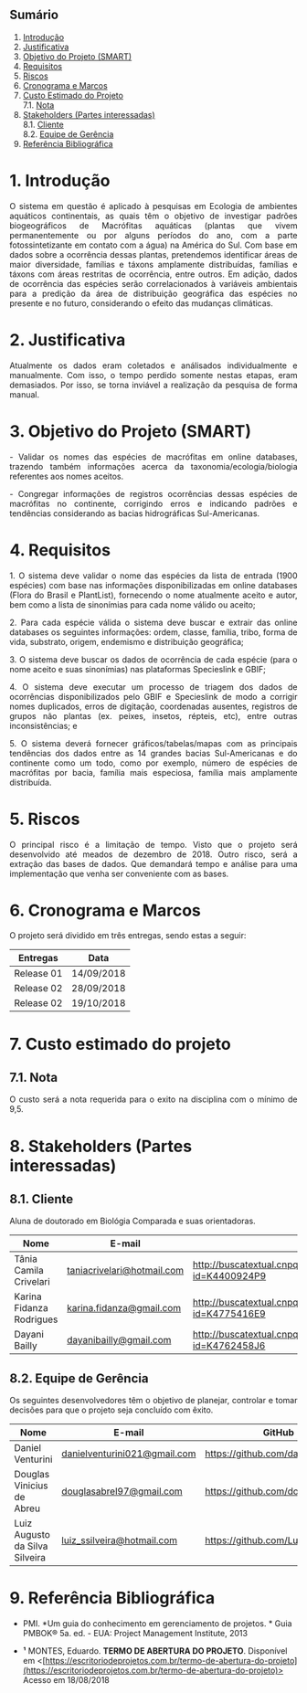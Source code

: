 ## Sumário
 
1. [Introdução](#1-introdu%C3%A7%C3%A3o)
2. [Justificativa](#2-justificativa)
3. [Objetivo do Projeto (SMART)](#3-objetivo-do-projeto-smart)
4. [Requisitos](#4-requisitos)
5. [Riscos](#5-riscos)
6. [Cronograma e Marcos](#6-cronograma-e-marcos)
7. [Custo Estimado do Projeto](#7-custo-estimado-do-projeto)    
  7.1. [Nota](#71-nota)    
8. [Stakeholders (Partes interessadas)](#8-stakeholders-partes-interessadas)           
  8.1. [Cliente](#81-cliente)    
  8.2. [Equipe de Gerência](#82-equipe-de-gerencia)
9. [Referência Bibliográfica](#9-refer%C3%AAncia-bibliogr%C3%A1fica)

# 1. Introdução

<p align = "justify"> O sistema em questão é aplicado à pesquisas em Ecologia de ambientes aquáticos continentais, as quais têm o objetivo de investigar padrões biogeográficos de Macrófitas aquáticas (plantas que vivem permanentemente ou por alguns períodos do ano, com a parte fotossintetizante em contato com a água) na América do Sul. Com base em dados sobre a ocorrência dessas plantas, pretendemos identificar áreas de maior diversidade, famílias e táxons amplamente distribuídas, famílias e táxons com áreas restritas de ocorrência, entre outros. Em adição, dados de ocorrência das espécies serão correlacionados à variáveis ambientais para a predição da área de distribuição geográfica das espécies no presente e no futuro, considerando o efeito das mudanças climáticas. </p>

# 2. Justificativa

<p align = "justify"> Atualmente os dados eram coletados e análisados individualmente e manualmente. Com isso, o tempo perdido somente nestas etapas, eram demasiados. Por isso, se torna inviável a realização da pesquisa de forma manual. </p>

# 3. Objetivo do Projeto (SMART)

 <p align = "justify"> - Validar os nomes das espécies de macrófitas em online databases, trazendo também informações acerca da
taxonomia/ecologia/biologia referentes aos nomes aceitos. </p>
 
 <p align = "justify"> - Congregar informações de registros ocorrências dessas espécies de macrófitas no continente, corrigindo erros e indicando padrões e tendências considerando as bacias hidrográficas Sul-Americanas. </p>

# 4. Requisitos

<p align = "justify"> 1. O sistema deve validar o nome das espécies da lista de entrada (1900 espécies) com base nas informações disponibilizadas em online databases (Flora do Brasil e PlantList), fornecendo o nome atualmente aceito e autor, bem como a lista de sinonímias para cada nome válido ou aceito; </p>

<p align = "justify"> 2. Para cada espécie válida o sistema deve buscar e extrair das online databases os seguintes informações: ordem, classe, família, tribo, forma de vida, substrato, origem, endemismo e distribuição geográfica; </p>

<p align = "justify"> 3. O sistema deve buscar os dados de ocorrência de cada espécie (para o nome aceito e suas sinonímias) nas plataformas Specieslink e GBIF; </p>

<p align = "justify"> 4. O sistema deve executar um processo de triagem dos dados de ocorrências disponibilizados pelo GBIF e Specieslink de modo a corrigir nomes duplicados, erros de digitação, coordenadas ausentes, registros de grupos não plantas (ex. peixes, insetos, répteis, etc), entre outras inconsistências; e </p>

<p align = "justify"> 5. O sistema deverá fornecer gráficos/tabelas/mapas com as principais tendências dos dados entre as 14 grandes bacias Sul-Americanas e do continente como um todo, como por exemplo, número de espécies de macrófitas por bacia, família mais especiosa, família mais amplamente distribuída. </p>

# 5. Riscos

<p align = "justify"> O principal risco é a limitação de tempo. Visto que o projeto será desenvolvido até meados de dezembro de 2018. Outro risco, será a extração das bases de dados. Que demandará tempo e análise para uma implementação que venha ser conveniente com as bases. </p>

# 6. Cronograma e Marcos

<p align = "justify"> O projeto será dividido em três entregas, sendo estas a seguir: </p>

 **Entregas**     | **Data**           
------------|-----------------|
Release 01                   | 14/09/2018 |
Release 02                   | 28/09/2018 |
Release 02                   | 19/10/2018 |

# 7. Custo estimado do projeto
## 7.1. Nota

<p align = "justify"> O custo será a nota requerida para o exito na disciplina com o mínimo de 9,5. </p>

# 8. Stakeholders (Partes interessadas)

## 8.1. Cliente

<p align = "justify"> Aluna de doutorado em Biológia Comparada e suas orientadoras. </p>

| Nome | E-mail | Lattes |  
|---|---|--- |
|Tânia Camila Crivelari|taniacrivelari@hotmail.com|http://buscatextual.cnpq.br/buscatextual/visualizacv.do?id=K4400924P9|   
|Karina Fidanza Rodrigues|karina.fidanza@gmail.com|http://buscatextual.cnpq.br/buscatextual/visualizacv.do?id=K4775416E9|  
|Dayani Bailly|dayanibailly@gmail.com|http://buscatextual.cnpq.br/buscatextual/visualizacv.do?id=K4762458J6|

## 8.2.  Equipe de Gerência

<p align = "justify"> Os seguintes desenvolvedores têm o objetivo de planejar, controlar e tomar decisões para que o projeto seja concluído com êxito. </p>

| Nome | E-mail |   GitHub |  
|---|---|--- |
|Daniel Venturini|danielventurini021@gmail.com|https://github.com/danielventurini|   
|Douglas Vinicius de Abreu|douglasabrel97@gmail.com|https://github.com/doouglasabreu|  
|Luiz Augusto da Silva Silveira|luiz_ssilveira@hotmail.com|https://github.com/LuizASSilveira|

# 9. Referência Bibliográfica

* PMI. *Um guia do conhecimento em gerenciamento de projetos. * Guia PMBOK® 5a. ed. - EUA: Project Management Institute, 2013

* **¹** MONTES, Eduardo. **TERMO DE ABERTURA DO PROJETO**. Disponível em <[https://escritoriodeprojetos.com.br/termo-de-abertura-do-projeto](https://escritoriodeprojetos.com.br/termo-de-abertura-do-projeto)> Acesso em 18/08/2018
